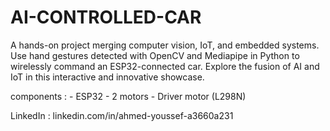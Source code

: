 # AI-CONTROLLED-CAR
A hands-on project merging computer vision, IoT, and embedded systems. Use hand gestures detected with OpenCV and Mediapipe in Python to wirelessly command an ESP32-connected car. Explore the fusion of AI and IoT in this interactive and innovative showcase.

components :
            - ESP32 
            - 2 motors 
            - Driver motor (L298N) 

LinkedIn : linkedin.com/in/ahmed-youssef-a3660a231

